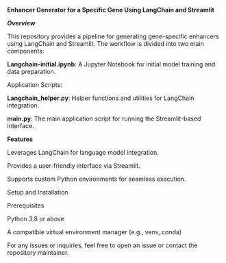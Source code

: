 ****Enhancer Generator for a Specific Gene Using LangChain and Streamlit****

***Overview***

This repository provides a pipeline for generating gene-specific enhancers using LangChain and Streamlit. The workflow is divided into two main components:

**Langchain-initial.ipynb**: A Jupyter Notebook for initial model training and data preparation.

Application Scripts:

**Langchain_helper.py**: Helper functions and utilities for LangChain integration.

**main.py**: The main application script for running the Streamlit-based interface.

****Features****

Leverages LangChain for language model integration.

Provides a user-friendly interface via Streamlit.

Supports custom Python environments for seamless execution.

Setup and Installation

Prerequisites

Python 3.8 or above

A compatible virtual environment manager (e.g., venv, conda)

For any issues or inquiries, feel free to open an issue or contact the repository maintainer.

